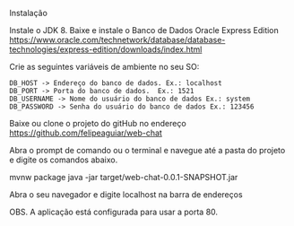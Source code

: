 Instalação

Instale o JDK 8.
Baixe e instale o Banco de Dados Oracle Express Edition
https://www.oracle.com/technetwork/database/database-technologies/express-edition/downloads/index.html

Crie as seguintes variáveis de ambiente no seu SO:

	DB_HOST -> Endereço do banco de dados. Ex.: localhost
	DB_PORT -> Porta do banco de dados.  Ex.: 1521
	DB_USERNAME -> Nome do usuário do banco de dados Ex.: system
	DB_PASSWORD -> Senha do usuário do banco de dados Ex.: 123456

Baixe ou clone o projeto do gitHub no endereço
https://github.com/felipeaguiar/web-chat

Abra o prompt de comando ou o terminal e navegue até a pasta do projeto e digite os comandos abaixo.

mvnw package
java -jar target/web-chat-0.0.1-SNAPSHOT.jar

Abra o seu navegador e digite localhost na barra de endereços

OBS. A aplicação está configurada para usar a porta 80.
